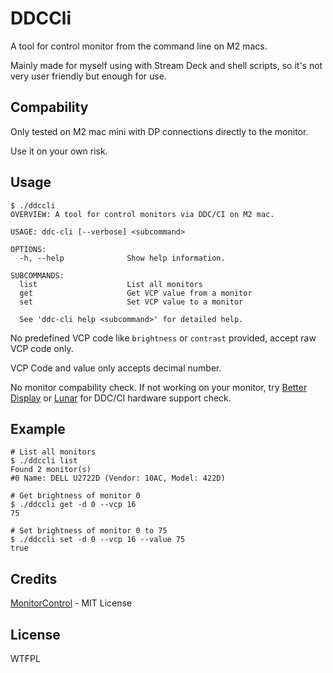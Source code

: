 # DDCCli
A tool for control monitor from the command line on M2 macs.

Mainly made for myself using with Stream Deck and shell scripts, so it's not very user friendly but enough for use.

## Compability
Only tested on M2 mac mini with DP connections directly to the monitor.

Use it on your own risk.

## Usage
```
$ ./ddccli
OVERVIEW: A tool for control monitors via DDC/CI on M2 mac.

USAGE: ddc-cli [--verbose] <subcommand>

OPTIONS:
  -h, --help              Show help information.

SUBCOMMANDS:
  list                    List all monitors
  get                     Get VCP value from a monitor
  set                     Set VCP value to a monitor

  See 'ddc-cli help <subcommand>' for detailed help.
```

No predefined VCP code like `brightness` or `contrast` provided, accept raw VCP code only.

VCP Code and value only accepts decimal number.

No monitor compability check. If not working on your monitor, try [Better Display](https://github.com/waydabber/BetterDisplay) or [Lunar](https://github.com/alin23/Lunar/) for DDC/CI hardware support check.

## Example
```
# List all monitors
$ ./ddccli list
Found 2 monitor(s)
#0 Name: DELL U2722D (Vendor: 10AC, Model: 422D)
```

```
# Get brightness of monitor 0
$ ./ddccli get -d 0 --vcp 16
75
```

```
# Set brightness of monitor 0 to 75
$ ./ddccli set -d 0 --vcp 16 --value 75
true
```

## Credits
[MonitorControl](https://github.com/MonitorControl/MonitorControl/pull/1404/commits/757ba4af65a5556a6e7d973a3e32dd5f3b3637aa) - MIT License

## License
WTFPL